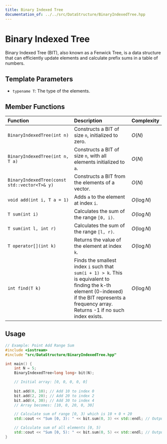 ```yaml
---
title: Binary Indexed Tree
documentation_of: ../../src/DataStructure/BinaryIndexedTree.hpp
---
```


# Binary Indexed Tree

Binary Indexed Tree (BIT), also known as a Fenwick Tree, is a data structure that can efficiently update elements and calculate prefix sums in a table of numbers.

## Template Parameters

- `typename T`: The type of the elements.

## Member Functions

| Function | Description | Complexity |
|:---|:---|:---|
| `BinaryIndexedTree(int n)` | Constructs a BIT of size `n`, initialized to zero. | $O(N)$ |
| `BinaryIndexedTree(int n, T a)` | Constructs a BIT of size `n`, with all elements initialized to `a`. | $O(N)$ |
| `BinaryIndexedTree(const std::vector<T>& y)` | Constructs a BIT from the elements of a vector. | $O(N)$ |
| `void add(int i, T a = 1)` | Adds `a` to the element at index `i`. | $O(\log N)$ |
| `T sum(int i)` | Calculates the sum of the range `[0, i)`. | $O(\log N)$ |
| `T sum(int l, int r)` | Calculates the sum of the range `[l, r)`. | $O(\log N)$ |
| `T operator[](int k)` | Returns the value of the element at index `k`. | $O(\log N)$ |
| `int find(T k)` | Finds the smallest index `i` such that `sum(i + 1) > k`. This is equivalent to finding the k-th element (0-indexed) if the BIT represents a frequency array. Returns -1 if no such index exists. | $O(\log N)$ |

## Usage

```cpp
// Example: Point Add Range Sum
#include <iostream>
#include "src/DataStructure/BinaryIndexedTree.hpp"

int main() {
    int N = 5;
    BinaryIndexedTree<long long> bit(N);

    // Initial array: [0, 0, 0, 0, 0]
    
    bit.add(0, 10); // Add 10 to index 0
    bit.add(2, 20); // Add 20 to index 2
    bit.add(4, 30); // Add 30 to index 4
    // Array becomes: [10, 0, 20, 0, 30]

    // Calculate sum of range [0, 3) which is 10 + 0 + 20
    std::cout << "Sum [0, 3): " << bit.sum(0, 3) << std::endl; // Output: 30

    // Calculate sum of all elements [0, 5)
    std::cout << "Sum [0, 5): " << bit.sum(0, 5) << std::endl; // Output: 60
}
```